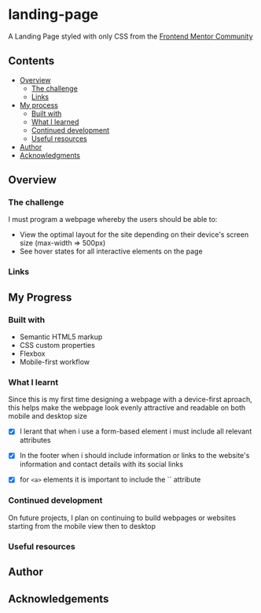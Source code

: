 # landing-page

A Landing Page styled with only CSS from the [Frontend Mentor Community]()

## Contents

- [Overview](#overview)
  - [The challenge](#the-challenge)
  - [Links](#links)
- [My process](#my-process)
  - [Built with](#built-with)
  - [What I learned](#what-i-learned)
  - [Continued development](#continued-development)
  - [Useful resources](#useful-resources)
- [Author](#author)
- [Acknowledgments](#acknowledgments)

## Overview
### The challenge

I must program a webpage whereby the users should be able to:

- View the optimal layout for the site depending on their device's screen size (max-width => 500px)
- See hover states for all interactive elements on the page

### Links

## My Progress
### Built with

- Semantic HTML5 markup
- CSS custom properties
- Flexbox
- Mobile-first workflow

### What I learnt

Since this is my first time designing a webpage with a device-first aproach, this helps make the webpage look evenly attractive and readable on both mobile and desktop size

- [x] I lerant that when i use a form-based element i must include all relevant attributes

- [x] In the footer when i should include information or links to the website's information and contact details with its social links

- [x] for `<a>` elements it is important to include the `` attribute

### Continued development

On future projects, I plan on continuing to build webpages or websites starting from the mobile view then to desktop

### Useful resources

## Author
## Acknowledgements